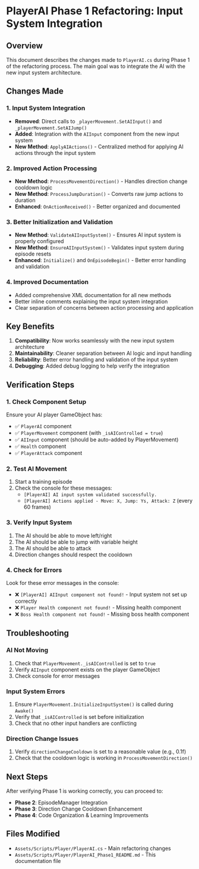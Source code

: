 # PlayerAI Phase 1 Refactoring: Input System Integration

## Overview

This document describes the changes made to `PlayerAI.cs` during Phase 1 of the refactoring process. The main goal was to integrate the AI with the new input system architecture.

## Changes Made

### 1. **Input System Integration**
- **Removed**: Direct calls to `_playerMovement.SetAIInput()` and `_playerMovement.SetAIJump()`
- **Added**: Integration with the `AIInput` component from the new input system
- **New Method**: `ApplyAIActions()` - Centralized method for applying AI actions through the input system

### 2. **Improved Action Processing**
- **New Method**: `ProcessMovementDirection()` - Handles direction change cooldown logic
- **New Method**: `ProcessJumpDuration()` - Converts raw jump actions to duration
- **Enhanced**: `OnActionReceived()` - Better organized and documented

### 3. **Better Initialization and Validation**
- **New Method**: `ValidateAIInputSystem()` - Ensures AI input system is properly configured
- **New Method**: `EnsureAIInputSystem()` - Validates input system during episode resets
- **Enhanced**: `Initialize()` and `OnEpisodeBegin()` - Better error handling and validation

### 4. **Improved Documentation**
- Added comprehensive XML documentation for all new methods
- Better inline comments explaining the input system integration
- Clear separation of concerns between action processing and application

## Key Benefits

1. **Compatibility**: Now works seamlessly with the new input system architecture
2. **Maintainability**: Cleaner separation between AI logic and input handling
3. **Reliability**: Better error handling and validation of the input system
4. **Debugging**: Added debug logging to help verify the integration

## Verification Steps

### 1. **Check Component Setup**
Ensure your AI player GameObject has:
- ✅ `PlayerAI` component
- ✅ `PlayerMovement` component (with `_isAIControlled = true`)
- ✅ `AIInput` component (should be auto-added by PlayerMovement)
- ✅ `Health` component
- ✅ `PlayerAttack` component

### 2. **Test AI Movement**
1. Start a training episode
2. Check the console for these messages:
   - `[PlayerAI] AI input system validated successfully.`
   - `[PlayerAI] Actions applied - Move: X, Jump: Ys, Attack: Z` (every 60 frames)

### 3. **Verify Input System**
1. The AI should be able to move left/right
2. The AI should be able to jump with variable height
3. The AI should be able to attack
4. Direction changes should respect the cooldown

### 4. **Check for Errors**
Look for these error messages in the console:
- ❌ `[PlayerAI] AIInput component not found!` - Input system not set up correctly
- ❌ `Player Health component not found!` - Missing health component
- ❌ `Boss Health component not found!` - Missing boss health component

## Troubleshooting

### **AI Not Moving**
1. Check that `PlayerMovement._isAIControlled` is set to `true`
2. Verify `AIInput` component exists on the player GameObject
3. Check console for error messages

### **Input System Errors**
1. Ensure `PlayerMovement.InitializeInputSystem()` is called during `Awake()`
2. Verify that `_isAIControlled` is set before initialization
3. Check that no other input handlers are conflicting

### **Direction Change Issues**
1. Verify `directionChangeCooldown` is set to a reasonable value (e.g., 0.1f)
2. Check that the cooldown logic is working in `ProcessMovementDirection()`

## Next Steps

After verifying Phase 1 is working correctly, you can proceed to:
- **Phase 2**: EpisodeManager Integration
- **Phase 3**: Direction Change Cooldown Enhancement  
- **Phase 4**: Code Organization & Learning Improvements

## Files Modified

- `Assets/Scripts/Player/PlayerAI.cs` - Main refactoring changes
- `Assets/Scripts/Player/PlayerAI_Phase1_README.md` - This documentation file
